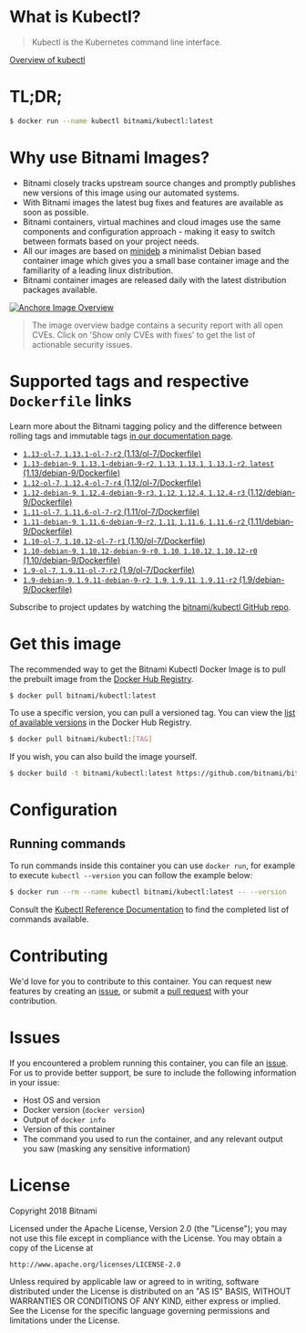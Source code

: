 
# What is Kubectl?

> Kubectl is the Kubernetes command line interface.

[Overview of kubectl](https://kubernetes.io/docs/reference/kubectl/overview/)

# TL;DR;

```bash
$ docker run --name kubectl bitnami/kubectl:latest
```

# Why use Bitnami Images?

* Bitnami closely tracks upstream source changes and promptly publishes new versions of this image using our automated systems.
* With Bitnami images the latest bug fixes and features are available as soon as possible.
* Bitnami containers, virtual machines and cloud images use the same components and configuration approach - making it easy to switch between formats based on your project needs.
* All our images are based on [minideb](https://github.com/bitnami/minideb) a minimalist Debian based container image which gives you a small base container image and the familiarity of a leading linux distribution.
* Bitnami container images are released daily with the latest distribution packages available.

[![Anchore Image Overview](https://anchore.io/service/badges/image/d78d91421e4ccd244f2d91414ea8261cca8468562ae55ab5d184a3739a3cebc5)](https://anchore.io/image/dockerhub/bitnami%2Fkubectl%3Alatest#security)

> The image overview badge contains a security report with all open CVEs. Click on 'Show only CVEs with fixes' to get the list of actionable security issues.

# Supported tags and respective `Dockerfile` links

Learn more about the Bitnami tagging policy and the difference between rolling tags and immutable tags [in our documentation page](https://docs.bitnami.com/containers/how-to/understand-rolling-tags-containers/).


* [`1.13-ol-7`, `1.13.1-ol-7-r2` (1.13/ol-7/Dockerfile)](https://github.com/bitnami/bitnami-docker-kubectl/blob/1.13.1-ol-7-r2/1.13/ol-7/Dockerfile)
* [`1.13-debian-9`, `1.13.1-debian-9-r2`, `1.13`, `1.13.1`, `1.13.1-r2`, `latest` (1.13/debian-9/Dockerfile)](https://github.com/bitnami/bitnami-docker-kubectl/blob/1.13.1-debian-9-r2/1.13/debian-9/Dockerfile)
* [`1.12-ol-7`, `1.12.4-ol-7-r4` (1.12/ol-7/Dockerfile)](https://github.com/bitnami/bitnami-docker-kubectl/blob/1.12.4-ol-7-r4/1.12/ol-7/Dockerfile)
* [`1.12-debian-9`, `1.12.4-debian-9-r3`, `1.12`, `1.12.4`, `1.12.4-r3` (1.12/debian-9/Dockerfile)](https://github.com/bitnami/bitnami-docker-kubectl/blob/1.12.4-debian-9-r3/1.12/debian-9/Dockerfile)
* [`1.11-ol-7`, `1.11.6-ol-7-r2` (1.11/ol-7/Dockerfile)](https://github.com/bitnami/bitnami-docker-kubectl/blob/1.11.6-ol-7-r2/1.11/ol-7/Dockerfile)
* [`1.11-debian-9`, `1.11.6-debian-9-r2`, `1.11`, `1.11.6`, `1.11.6-r2` (1.11/debian-9/Dockerfile)](https://github.com/bitnami/bitnami-docker-kubectl/blob/1.11.6-debian-9-r2/1.11/debian-9/Dockerfile)
* [`1.10-ol-7`, `1.10.12-ol-7-r1` (1.10/ol-7/Dockerfile)](https://github.com/bitnami/bitnami-docker-kubectl/blob/1.10.12-ol-7-r1/1.10/ol-7/Dockerfile)
* [`1.10-debian-9`, `1.10.12-debian-9-r0`, `1.10`, `1.10.12`, `1.10.12-r0` (1.10/debian-9/Dockerfile)](https://github.com/bitnami/bitnami-docker-kubectl/blob/1.10.12-debian-9-r0/1.10/debian-9/Dockerfile)
* [`1.9-ol-7`, `1.9.11-ol-7-r2` (1.9/ol-7/Dockerfile)](https://github.com/bitnami/bitnami-docker-kubectl/blob/1.9.11-ol-7-r2/1.9/ol-7/Dockerfile)
* [`1.9-debian-9`, `1.9.11-debian-9-r2`, `1.9`, `1.9.11`, `1.9.11-r2` (1.9/debian-9/Dockerfile)](https://github.com/bitnami/bitnami-docker-kubectl/blob/1.9.11-debian-9-r2/1.9/debian-9/Dockerfile)

Subscribe to project updates by watching the [bitnami/kubectl GitHub repo](https://github.com/bitnami/bitnami-docker-kubectl).

# Get this image

The recommended way to get the Bitnami Kubectl Docker Image is to pull the prebuilt image from the [Docker Hub Registry](https://hub.docker.com/r/bitnami/kubectl).

```bash
$ docker pull bitnami/kubectl:latest
```

To use a specific version, you can pull a versioned tag. You can view the [list of available versions](https://hub.docker.com/r/bitnami/kubectl/tags/) in the Docker Hub Registry.

```bash
$ docker pull bitnami/kubectl:[TAG]
```

If you wish, you can also build the image yourself.

```bash
$ docker build -t bitnami/kubectl:latest https://github.com/bitnami/bitnami-docker-kubectl.git
```

# Configuration

## Running commands

To run commands inside this container you can use `docker run`, for example to execute `kubectl --version` you can follow the example below:

```bash
$ docker run --rm --name kubectl bitnami/kubectl:latest -- --version
```

Consult the [Kubectl Reference Documentation](https://kubernetes.io/docs/reference/generated/kubectl/kubectl-commands) to find the completed list of commands available.

# Contributing

We'd love for you to contribute to this container. You can request new features by creating an [issue](https://github.com/bitnami/bitnami-docker-kubectl/issues), or submit a [pull request](https://github.com/bitnami/bitnami-docker-kubectl/pulls) with your contribution.

# Issues

If you encountered a problem running this container, you can file an [issue](https://github.com/bitnami/bitnami-docker-kubectl/issues). For us to provide better support, be sure to include the following information in your issue:

- Host OS and version
- Docker version (`docker version`)
- Output of `docker info`
- Version of this container
- The command you used to run the container, and any relevant output you saw (masking any sensitive information)

# License

Copyright 2018 Bitnami

Licensed under the Apache License, Version 2.0 (the "License");
you may not use this file except in compliance with the License.
You may obtain a copy of the License at

    http://www.apache.org/licenses/LICENSE-2.0

Unless required by applicable law or agreed to in writing, software
distributed under the License is distributed on an "AS IS" BASIS,
WITHOUT WARRANTIES OR CONDITIONS OF ANY KIND, either express or implied.
See the License for the specific language governing permissions and
limitations under the License.
